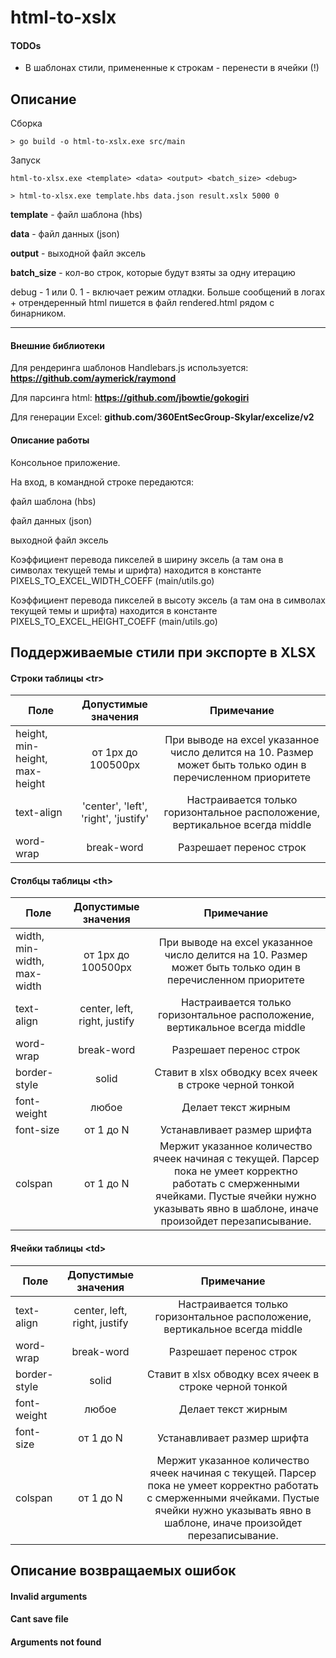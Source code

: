  # html-to-xslx
 
 #### TODOs
 - В шаблонах стили, примененные к строкам - перенести в ячейки (!)

 
## Описание 


Сборка

`> go build -o html-to-xslx.exe src/main`

Запуск

`html-to-xlsx.exe <template> <data> <output> <batch_size> <debug>`

`> html-to-xlsx.exe template.hbs data.json result.xslx 5000 0`

**template** - файл шаблона (hbs)

**data** - файл данных (json)

**output** - выходной файл эксель

**batch_size** - кол-во строк, которые будут взяты за одну итерацию

debug - 1 или 0. 1 - включает режим отладки. Больше сообщений в логах + отрендеренный html пишется в файл
 rendered.html рядом с бинарником.

----
#### Внешние библиотеки

Для рендеринга шаблонов Handlebars.js используется:
**https://github.com/aymerick/raymond**

 Для парсинга html:
 **https://github.com/jbowtie/gokogiri**
 
 Для генерации Excel:
 **github.com/360EntSecGroup-Skylar/excelize/v2**
 
 
 #### Описание работы
 Консольное приложение.
 
 На вход, в командной строке передаются:
 
  файл шаблона (hbs)
  
  файл данных (json)
  
  выходной файл эксель
  
  
 Коэффициент перевода пикселей в ширину эксель (а там она в символах текущей темы и шрифта)
 находится в константе PIXELS_TO_EXCEL_WIDTH_COEFF (main/utils.go)
 
 Коэффициент перевода пикселей в высоту эксель (а там она в символах текущей темы и шрифта)
 находится в константе PIXELS_TO_EXCEL_HEIGHT_COEFF (main/utils.go)
  
 
 
 
  ## Поддерживаемые стили при экспорте в XLSX
  #### Строки таблицы \<tr>
 | Поле             | Допустимые значения |         Примечание         |
 | ---------------- | :-----------------: | :-------------------------:|
 | height, min-height, max-height | от 1px до 100500px  | При выводе на excel указанное число делится на 10. Размер может быть только один в перечисленном приоритете |
 | text-align  | 'center', 'left', 'right', 'justify' | Настраивается только горизонтальное расположение, вертикальное всегда middle |
 | word-wrap   | break-word          | Разрешает перенос строк |
  #### Столбцы таблицы \<th>
 | Поле              | Допустимые значения |         Примечание         |
 | ----------------- | :-----------------: | :-------------------------:|
 | width, min-width, max-width | от 1px до 100500px  | При выводе на excel указанное число делится на 10. Размер может быть только один в перечисленном приоритете |
 | text-align  | center, left, right, justify | Настраивается только горизонтальное расположение, вертикальное всегда middle |
 | word-wrap   | break-word          | Разрешает перенос строк |
 | border-style| solid  | Ставит в xlsx обводку всех ячеек в строке черной тонкой |
 | font-weight   |  любое          | Делает текст жирным |
 | font-size   | от 1 до N          | Устанавливает размер шрифта |
 | colspan     |  от 1 до N          | Мержит указанное количество ячеек начиная с текущей. Парсер пока не умеет корректно работать с смерженными ячейками.  Пустые ячейки нужно указывать явно в шаблоне, иначе произойдет перезаписывание. |
  #### Ячейки таблицы \<td>
 | Поле             | Допустимые значения |         Примечание         |
 | ---------------- | :-----------------: | :-------------------------:|
 | text-align  | center, left, right, justify | Настраивается только горизонтальное расположение, вертикальное всегда middle |
 | word-wrap   | break-word          | Разрешает перенос строк |
 | border-style| solid  | Ставит в xlsx обводку всех ячеек в строке черной тонкой |
 | font-weight   |  любое          | Делает текст жирным |
 | font-size   | от 1 до N          | Устанавливает размер шрифта |
 | colspan     |  от 1 до N          | Мержит указанное количество ячеек начиная с текущей. Парсер пока не умеет корректно работать с смерженными ячейками.  Пустые ячейки нужно указывать явно в шаблоне, иначе произойдет перезаписывание. |




## Описание возвращаемых ошибок

#### Invalid arguments

#### Cant save file

#### Arguments not found

[github.com/aymerick/raymond]: http://github.com/aymerick/raymond

[asdasd]: http://github.com/aymerick/raymond